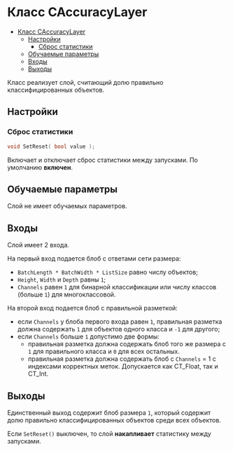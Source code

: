 # Класс CAccuracyLayer

<!-- TOC -->

- [Класс CAccuracyLayer](#класс-caccuracylayer)
  - [Настройки](#настройки)
    - [Сброс статистики](#сброс-статистики)
  - [Обучаемые параметры](#обучаемые-параметры)
  - [Входы](#входы)
  - [Выходы](#выходы)

<!-- /TOC -->

Класс реализует слой, считающий долю правильно классифицированных объектов.

## Настройки

### Сброс статистики

```c++
void SetReset( bool value );
```

Включает и отключает сброс статистики между запусками. По умолчанию **включен**.

## Обучаемые параметры

Слой не имеет обучаемых параметров.

## Входы

Слой имеет 2 входа.

На первый вход подается блоб с ответами сети размера:

- `BatchLength * BatchWidth * ListSize` равно числу объектов;
- `Height`, `Width` и `Depth` равны `1`;
- `Channels` равен `1` для бинарной классификации или числу классов (больше `1`) для многоклассовой.

На второй вход подается блоб с правильной разметкой:
- если `Channels` у блоба первого входа равен `1`, правильная разметка должна содержать `1` для объектов одного класса и `-1` для другого;
- если `Channels` больше `1` допустимо две формы:
  - правильная разметка должна содержать блоб того же размера с `1` для правильного класса и `0` для всех остальных.
  - правильная разметка должна содержать блоб с `Channels` = 1 с индексами корректных меток. Допускается как CT_Float, так и CT_Int.
## Выходы

Единственный выход содержит блоб размера `1`, который содержит долю правильно классифицированных объектов среди всех объектов.

Если `SetReset()` выключен, то слой **накапливает** статистику между запусками.
